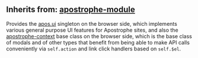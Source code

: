 ## Inherits from: [apostrophe-module](../apostrophe-module/README.md)
Provides the [apos.ui](browser-apostrophe-ui.md) singleton on the browser side, which
implements various general purpose UI features for Apostrophe sites, and also
the [apostrophe-context](../browser-apostrophe-context) base class on the browser side,
which is the base class of modals and of other types that benefit from being
able to make API calls conveniently via `self.action` and link click handlers based on
`self.$el`.


